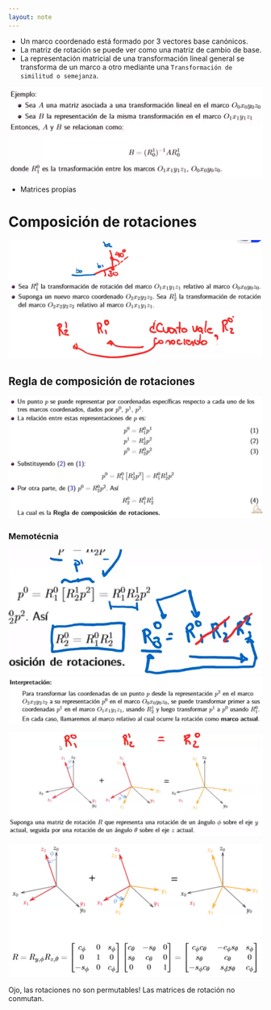 ```yaml
---
layout: note
---
```


* Un marco coordenado está formado por 3 vectores base canónicos.
* La matriz de rotación se puede ver como una matriz de cambio de base.
* La representación matricial de una transformación lineal general se transforma de un marco a otro mediante una `Transformación de similitud o semejanza`.

![07614ee09d3fc32a502855366ffe0507.png](../../img/69a8ec9152d8498a9972f20b4cf57efb.png)

* Matrices propias

# Composición de rotaciones
![7e8fec5c6a697cd4690ef91fea61648f.png](../../img/1c72b86fe6af436582350284b004c057.png)
## Regla de composición de rotaciones
![93b3f257bdf7642c8e86463b8472300a.png](../../img/803b63adc3c04c24899fa30b1ea5e41e.png)
### Memotécnia
![1e6bd5b9e573a2b0b103ca193164412f.png](../../img/0c7863ba5bf24ed599ec8d9452e2363d.png)
![01ef5fd99e100bdf63ddd96fbfbb59ee.png](../../img/7e8e7e2184104e0a86809d47bafbc062.png)

![193d7ee140af408419530773f935f87b.png](../../img/807c2e3018614c0395de90bead184165.png)

![f300c4482d71ad58c037741f1caac4c1.png](../../img/346e0c4c731249658abd48b2107ed4a5.png)

Ojo, las rotaciones no son permutables!
Las matrices de rotación no conmutan.





